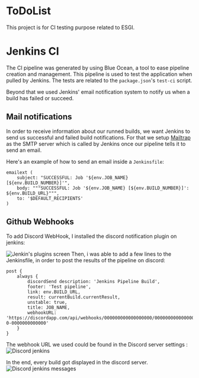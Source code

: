 # ToDoList
This project is for CI testing purpose related to ESGI.

# Jenkins CI
The CI pipeline was generated by using Blue Ocean, a tool to ease pipeline creation and management. This pipeline is used to test the application when pulled by Jenkins. The tests are related to the `package.json`'s `test-ci` script.

Beyond that we used Jenkins' email notification system to notify us when a build has failed or succeed.

## Mail notifications
In order to receive information about our runned builds, we want Jenkins to send us successful and failed build notifications. For that we setup [Mailtrap](https://mailtrap.io) as the SMTP server which is called by Jenkins once our pipeline tells it to send an email.

Here's an example of how to send an email inside a `Jenkinsfile`:
```jenkinsfile
emailext (
    subject: "SUCCESSFUL: Job '${env.JOB_NAME} [${env.BUILD_NUMBER}]'",
    body: """SUCCESSFUL: Job '${env.JOB_NAME} [${env.BUILD_NUMBER}]': ${env.BUILD_URL}""",
    to: '$DEFAULT_RECIPIENTS'
)
```

## Github Webhooks
To add Discord WebHook, I installed the discord notification plugin on jenkins: 

![Jenkin's plugins screen](https://i.imgur.com/0c5NViu.png)
Then, i was able to add a few lines to the Jenkinsfile, in order to post the results of the pipeline on discord:

```
post {
    always {
        discordSend description: 'Jenkins Pipeline Build',
        footer: 'Test pipeline',
        link: env.BUILD_URL,
        result: currentBuild.currentResult,
        unstable: true,
        title: JOB_NAME,
        webhookURL: 'https://discordapp.com/api/webhooks/000000000000000000/0000000000000000000000000000000000000000000000000000-0-0000000000000'
    }
}
```

The webhook URL we used could be found in the Discord server settings : 
![Discord jenkins](https://imgur.com/e8PgWx0.png)

In the end, every build got displayed in the discord server.
![Discord jenkins messages](https://imgur.com/ctzOh1N.png)
